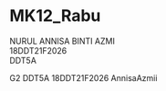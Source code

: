 # MK12_Rabu
NURUL ANNISA BINTI AZMI<br>
18DDT21F2026<br>
DDT5A<br>

G2 DDT5A 18DDT21F2026 AnnisaAzmii
